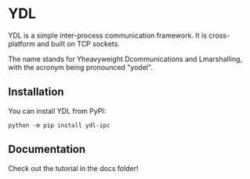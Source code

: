 # YDL

YDL is a simple inter-process communication framework. It is cross-platform and built on TCP sockets.

The name stands for Yheavyweight Dcommunications and Lmarshalling, with the acronym being pronounced "yodel".

## Installation

You can install YDL from PyPI:
```
python -m pip install ydl-ipc
```

## Documentation

Check out the tutorial in the docs folder!
